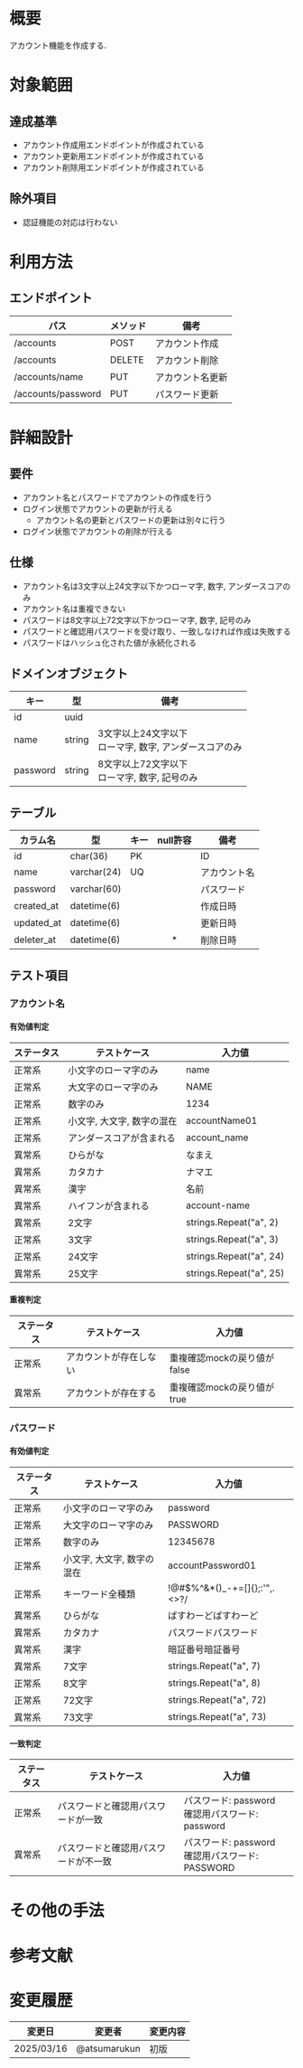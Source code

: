 # 概要

アカウント機能を作成する.

# 対象範囲

## 達成基準

- アカウント作成用エンドポイントが作成されている
- アカウント更新用エンドポイントが作成されている
- アカウント削除用エンドポイントが作成されている

## 除外項目

- 認証機能の対応は行わない

# 利用方法

## エンドポイント

| パス | メソッド | 備考 |
| --- | --- | --- |
| /accounts | POST | アカウント作成 |
| /accounts | DELETE | アカウント削除 |
| /accounts/name | PUT | アカウント名更新 |
| /accounts/password | PUT | パスワード更新 |

# 詳細設計

## 要件

- アカウント名とパスワードでアカウントの作成を行う
- ログイン状態でアカウントの更新が行える
  - アカウント名の更新とパスワードの更新は別々に行う
- ログイン状態でアカウントの削除が行える

## 仕様

- アカウント名は3文字以上24文字以下かつローマ字, 数字, アンダースコアのみ
- アカウント名は重複できない
- パスワードは8文字以上72文字以下かつローマ字, 数字, 記号のみ
- パスワードと確認用パスワードを受け取り、一致しなければ作成は失敗する
- パスワードはハッシュ化された値が永続化される

## ドメインオブジェクト

| キー | 型 | 備考 |
| --- | --- | --- |
| id | uuid | |
| name | string | 3文字以上24文字以下<br />ローマ字, 数字, アンダースコアのみ |
| password | string | 8文字以上72文字以下<br />ローマ字, 数字, 記号のみ |

## テーブル

| カラム名 | 型 | キー | null許容 | 備考 |
| --- | --- | --- | :---: | --- |
| id | char(36) | PK | | ID |
| name | varchar(24) | UQ | | アカウント名 |
| password | varchar(60) | | | パスワード |
| created_at | datetime(6) | | | 作成日時 |
| updated_at | datetime(6) | | | 更新日時 |
| deleter_at | datetime(6) | | * | 削除日時 |

## テスト項目

### アカウント名

#### 有効値判定

| ステータス | テストケース | 入力値 |
| --- | --- | --- |
| 正常系 | 小文字のローマ字のみ | name |
| 正常系 | 大文字のローマ字のみ | NAME |
| 正常系 | 数字のみ | 1234 |
| 正常系 | 小文字, 大文字, 数字の混在 | accountName01 |
| 正常系 | アンダースコアが含まれる | account_name |
| 異常系 | ひらがな | なまえ |
| 異常系 | カタカナ | ナマエ |
| 異常系 | 漢字 | 名前 |
| 異常系 | ハイフンが含まれる | account-name |
| 異常系 | 2文字 | strings.Repeat("a", 2) |
| 正常系 | 3文字 | strings.Repeat("a", 3) |
| 正常系 | 24文字 | strings.Repeat("a", 24) |
| 異常系 | 25文字 | strings.Repeat("a", 25) |

#### 重複判定

| ステータス | テストケース | 入力値 |
| --- | --- | --- |
| 正常系 | アカウントが存在しない | 重複確認mockの戻り値がfalse |
| 異常系 | アカウントが存在する | 重複確認mockの戻り値がtrue |

### パスワード

#### 有効値判定

| ステータス | テストケース | 入力値 |
| --- | --- | --- |
| 正常系 | 小文字のローマ字のみ | password |
| 正常系 | 大文字のローマ字のみ | PASSWORD |
| 正常系 | 数字のみ | 12345678 |
| 正常系 | 小文字, 大文字, 数字の混在 | accountPassword01 |
| 正常系 | キーワード全種類 | !@#$%^&*()_-+=[]{};:'\",.<>?/|~ |
| 異常系 | ひらがな | ぱすわーどぱすわーど |
| 異常系 | カタカナ | パスワードパスワード |
| 異常系 | 漢字 | 暗証番号暗証番号 |
| 異常系 | 7文字 | strings.Repeat("a", 7) |
| 正常系 | 8文字 | strings.Repeat("a", 8) |
| 正常系 | 72文字 | strings.Repeat("a", 72) |
| 異常系 | 73文字 | strings.Repeat("a", 73) |

#### 一致判定

| ステータス | テストケース | 入力値 |
| --- | --- | --- |
| 正常系 | パスワードと確認用パスワードが一致 | パスワード: password<br />確認用パスワード: password |
| 異常系 | パスワードと確認用パスワードが不一致 | パスワード: password<br />確認用パスワード: PASSWORD |

# その他の手法

# 参考文献

# 変更履歴

| 変更日 | 変更者 | 変更内容 |
| --- | --- | --- |
| 2025/03/16 | @atsumarukun | 初版 |

